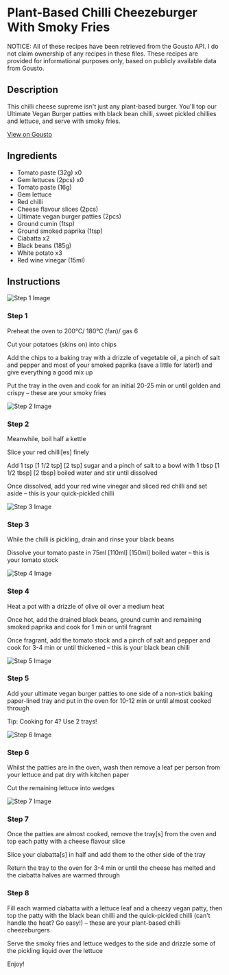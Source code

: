 # Plant-Based Chilli Cheezeburger With Smoky Fries

NOTICE: All of these recipes have been retrieved from the Gousto API. I do not claim ownership of any recipes in these files. These recipes are provided for informational purposes only, based on publicly available data from Gousto.

## Description

This chilli cheese supreme isn't just any plant-based burger. You'll top our Ultimate Vegan Burger patties with black bean chilli, sweet pickled chillies and lettuce, and serve with smoky fries.

[View on Gousto](https://www.gousto.co.uk/recipes/cookbook/vegan-chilli-cheese-burger-with-smoky-fries)

## Ingredients

- Tomato paste (32g) x0
- Gem lettuces (2pcs) x0
- Tomato paste (16g)
- Gem lettuce
- Red chilli
- Cheese flavour slices (2pcs)
- Ultimate vegan burger patties (2pcs)
- Ground cumin (1tsp)
- Ground smoked paprika (1tsp)
- Ciabatta x2
- Black beans (185g)
- White potato x3
- Red wine vinegar (15ml)

## Instructions

![Step 1 Image](https://production-media.gousto.co.uk/cms/recipe-step-image/Step-1-1597163692513-x200.jpg)

### Step 1

Preheat the oven to 200°C/ 180°C (fan)/ gas 6

Cut your potatoes (skins on) into chips

Add the chips to a baking tray with a drizzle of vegetable oil, a pinch of salt and pepper and most of your smoked paprika (save a little for later!) and give everything a good mix up

Put the tray in the oven and cook for an initial 20-25 min or until golden and crispy – these are your smoky fries

![Step 2 Image](https://production-media.gousto.co.uk/cms/recipe-step-image/Step-2-1597163708882-x200.jpg)

### Step 2

Meanwhile, boil half a kettle

Slice your red chilli[es] finely

Add 1 tsp <span class="text-purple">[1 1/2 tsp]</span> <span class="text-danger">[2 tsp]</span> sugar and a pinch of salt to a bowl with 1 tbsp <span class="text-purple">[1 1/2 tbsp] </span><span class="text-danger">[2 tbsp]</span> boiled water and stir until dissolved

Once dissolved, add your red wine vinegar and sliced red chilli and set aside – this is your quick-pickled chilli

![Step 3 Image](https://production-media.gousto.co.uk/cms/recipe-step-image/Step-3-1597163739222-x200.jpg)

### Step 3

While the chilli is pickling, drain and rinse<span class="text-danger"> </span>your black beans

Dissolve your tomato paste in 75ml <span class="text-purple">[110ml]</span> <span class="text-danger">[150ml]</span> boiled water – this is your tomato stock

![Step 4 Image](https://production-media.gousto.co.uk/cms/recipe-step-image/Step-4-1597163755422-x200.jpg)

### Step 4

Heat a pot with a drizzle of olive oil over a medium heat

Once hot, add the drained black beans, ground cumin and remaining smoked paprika and cook for 1 min or until fragrant

Once fragrant, add the tomato stock and a pinch of salt and pepper and cook for 3-4 min or until thickened – this is your black bean chilli

![Step 5 Image](https://production-media.gousto.co.uk/cms/recipe-step-image/Step-5-1597163770211-x200.jpg)

### Step 5

Add your ultimate vegan burger patties to one side of a non-stick baking paper-lined tray and put in the oven for 10-12 min or until almost cooked through

Tip: Cooking for 4? Use 2 trays!

![Step 6 Image](https://production-media.gousto.co.uk/cms/recipe-step-image/Step-6-1597163787990-x200.jpg)

### Step 6

Whilst the patties are in the oven, wash then remove a leaf per person from your lettuce and pat dry with kitchen paper

Cut the remaining lettuce into wedges

![Step 7 Image](https://production-media.gousto.co.uk/cms/recipe-step-image/Step-7-1597163797022-x200.jpg)

### Step 7

Once the patties are almost cooked, remove the tray<span class="text-danger">[s] </span>from the oven and top each patty with a cheese flavour slice

Slice your ciabatta[s] in half and add them to the other side of the tray

Return the tray to the oven for 3-4 min or until the cheese has melted and the ciabatta halves are warmed through

### Step 8

Fill each warmed ciabatta with a lettuce leaf and a cheezy vegan patty, then top the patty with the black bean chilli and the quick-pickled chilli (can't handle the heat? Go easy!) – these are your plant-based chilli cheezeburgers

Serve the smoky fries and lettuce wedges to the side and drizzle some of the pickling liquid over the lettuce

Enjoy!


